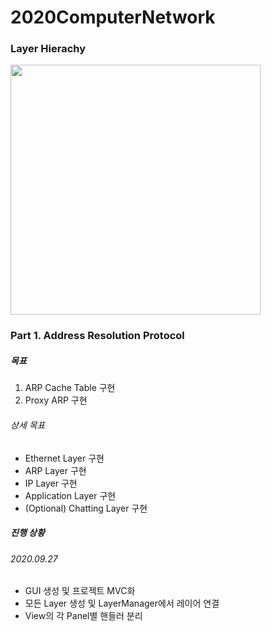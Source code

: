 # 2020ComputerNetwork

### Layer Hierachy
<img src="https://github.com/fullop2/2020ComputerNetwork/blob/master/Layers.png" height="400px">

### Part 1. Address Resolution Protocol

##### 목표

1. ARP Cache Table 구현
2. Proxy ARP 구현

###### 상세 목표
- Ethernet Layer 구현
- ARP Layer 구현
- IP Layer 구현
- Application Layer 구현
- (Optional) Chatting Layer 구현

##### 진행 상황

###### 2020.09.27 
  - GUI 생성 및 프로젝트 MVC화
  - 모든 Layer 생성 및 LayerManager에서 레이어 연결
  - View의 각 Panel별 핸들러 분리




